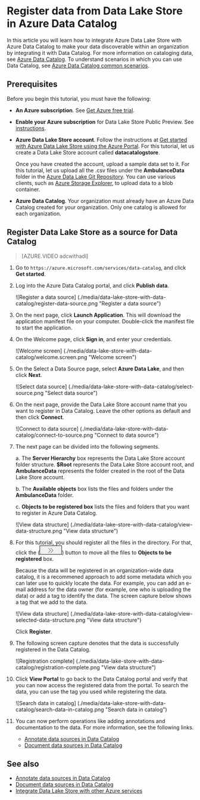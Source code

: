 <properties
   pageTitle="Register data from Data Lake Store in Azure Data Catalog | Microsoft Azure"
   description="Register data from Data Lake Store in Azure Data Catalog"
   services="data-lake-store,data-catalog" 
   documentationCenter=""
   authors="nitinme"
   manager="jhubbard"
   editor="cgronlun"/>

<tags
   ms.service="data-lake-store"
   ms.devlang="na"
   ms.topic="article"
   ms.tgt_pltfrm="na"
   ms.workload="big-data"
   ms.date="10/28/2016"
   ms.author="nitinme"/>

# <a name="register-data-from-data-lake-store-in-azure-data-catalog"></a>Register data from Data Lake Store in Azure Data Catalog

In this article you will learn how to integrate Azure Data Lake Store with Azure Data Catalog to make your data discoverable within an organization by integrating it with Data Catalog. For more information on cataloging data, see [Azure Data Catalog](../data-catalog/data-catalog-what-is-data-catalog.md). To understand scenarios in which you can use Data Catalog, see [Azure Data Catalog common scenarios](../data-catalog/data-catalog-common-scenarios.md).

## <a name="prerequisites"></a>Prerequisites

Before you begin this tutorial, you must have the following:

- **An Azure subscription**. See [Get Azure free trial](https://azure.microsoft.com/pricing/free-trial/).

- **Enable your Azure subscription** for Data Lake Store Public Preview. See [instructions](data-lake-store-get-started-portal.md#signup).

- **Azure Data Lake Store account**. Follow the instructions at [Get started with Azure Data Lake Store using the Azure Portal](data-lake-store-get-started-portal.md). For this tutorial, let us create a Data Lake Store account called **datacatalogstore**. 

    Once you have created the account, upload a sample data set to it. For this tutorial, let us upload all the .csv files under the **AmbulanceData** folder in the [Azure Data Lake Git Repository](https://github.com/Azure/usql/tree/master/Examples/Samples/Data/AmbulanceData/). You can use various clients, such as [Azure Storage Explorer](http://storageexplorer.com/), to upload data to a blob container.

- **Azure Data Catalog**. Your organization must already have an Azure Data Catalog created for your organization. Only one catalog is allowed for each organization.

## <a name="register-data-lake-store-as-a-source-for-data-catalog"></a>Register Data Lake Store as a source for Data Catalog

>[AZURE.VIDEO adcwithadl] 

1. Go to `https://azure.microsoft.com/services/data-catalog`, and click **Get started**.

2. Log into the Azure Data Catalog portal, and click **Publish data**.

    ![Register a data source] (./media/data-lake-store-with-data-catalog/register-data-source.png "Register a data source")

3. On the next page, click **Launch Application**. This will download the application manifest file on your computer. Double-click the manifest file to start the application.

4. On the Welcome page, click **Sign in**, and enter your credentials.

    ![Welcome screen] (./media/data-lake-store-with-data-catalog/welcome.screen.png "Welcome screen")

5. On the Select a Data Source page, select **Azure Data Lake**, and then click **Next**.

    ![Select data source] (./media/data-lake-store-with-data-catalog/select-source.png "Select data source")

6. On the next page, provide the Data Lake Store account name that you want to register in Data Catalog. Leave the other options as default and then click **Connect**.

    ![Connect to data source] (./media/data-lake-store-with-data-catalog/connect-to-source.png "Connect to data source")

7. The next page can be divided into the following segments.

    a. The **Server Hierarchy** box represents the Data Lake Store account folder structure. **$Root** represents the Data Lake Store account root, and **AmbulanceData** represents the folder created in the root of the Data Lake Store account.

    b. The **Available objects** box lists the files and folders under the **AmbulanceData** folder.

    c. **Objects to be registered box** lists the files and folders that you want to register in Azure Data Catalog.

    ![View data structure] (./media/data-lake-store-with-data-catalog/view-data-structure.png "View data structure")

8. For this tutorial, you should register all the files in the directory. For that, click the (![move objects](./media/data-lake-store-with-data-catalog/move-objects.png "Move objects")) button to move all the files to **Objects to be registered** box. 

    Because the data will be registered in an organization-wide data catalog, it is a recommened approach to add some metadata which you can later use to quickly locate the data. For example, you can add an e-mail address for the data owner (for example, one who is uploading the data) or add a tag to identify the data. The screen capture below shows a tag that we add to the data.

    ![View data structure] (./media/data-lake-store-with-data-catalog/view-selected-data-structure.png "View data structure")

    Click **Register**.

8. The following screen capture denotes that the data is successfully registered in the Data Catalog.

    ![Registration complete] (./media/data-lake-store-with-data-catalog/registration-complete.png "View data structure")

9. Click **View Portal** to go back to the Data Catalog portal and verify that you can now access the registered data from the portal. To search the data, you can use the tag you used while registering the data.

    ![Search data in catalog] (./media/data-lake-store-with-data-catalog/search-data-in-catalog.png "Search data in catalog")

10. You can now perform operations like adding annotations and documentation to the data. For more information, see the following links.
    * [Annotate data sources in Data Catalog](../data-catalog/data-catalog-how-to-annotate.md)
    * [Document data sources in Data Catalog](../data-catalog/data-catalog-how-to-documentation.md)

## <a name="see-also"></a>See also

* [Annotate data sources in Data Catalog](../data-catalog/data-catalog-how-to-annotate.md)
* [Document data sources in Data Catalog](../data-catalog/data-catalog-how-to-documentation.md)
* [Integrate Data Lake Store with other Azure services](data-lake-store-integrate-with-other-services.md)
